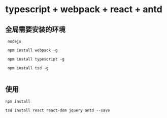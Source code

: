 # typescript + webpack + react + antd 

## 全局需要安装的环境

```
 nodejs

 npm install webpack -g

 npm install typescript -g

 npm install tsd -g
 
```

## 使用

```
npm install 

tsd install react react-dom jquery antd --save

```